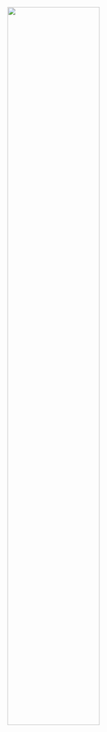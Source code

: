 <p align="center">
<img width="65%" src="https://user-images.githubusercontent.com/69134468/191860209-12e5f23e-e70c-4111-91a0-db2122439d98.jpg" /></a>
</p>
